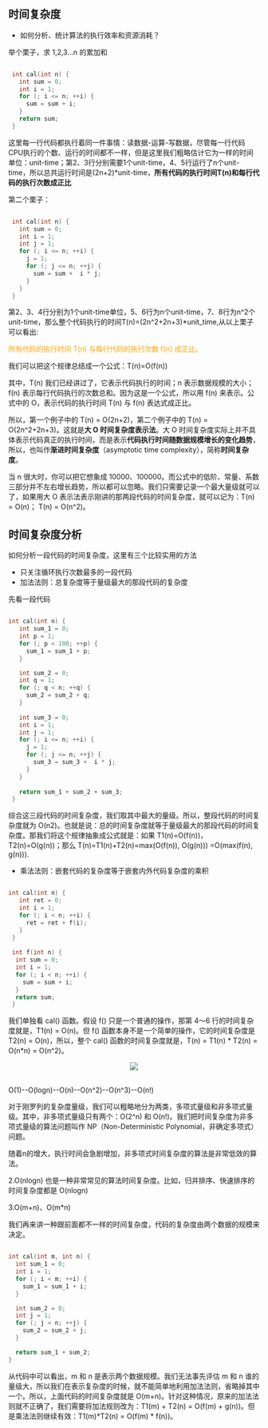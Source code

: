 ## 时间复杂度

- 如何分析、统计算法的执行效率和资源消耗？

举个栗子，求 1,2,3...n 的累加和

```c++

 int cal(int n) {
   int sum = 0;
   int i = 1;
   for (; i <= n; ++i) {
     sum = sum + i;
   }
   return sum;
 }
```

这里每一行代码都执行着同一件事情：读数据-运算-写数据，尽管每一行代码CPU执行的个数、运行的时间都不一样，但是这里我们粗略估计它为一样的时间单位：unit-time；第2、3行分别需要1个unit-time，4、5行运行了n个unit-time，所以总共运行时间是(2n+2)*unit-time，<b>所有代码的执行时间T(n)和每行代码的执行次数成正比</b>

第二个栗子：

```c++

 int cal(int n) {
   int sum = 0;
   int i = 1;
   int j = 1;
   for (; i <= n; ++i) {
     j = 1;
     for (; j <= n; ++j) {
       sum = sum +  i * j;
     }
   }
 }
```

第2、3、4行分别为1个unit-time单位，5、6行为n个unit-time，7、8行为n^2个unit-time，那么整个代码执行的时间T(n)=(2n^2+2n+3)*unit_time,从以上栗子可以看出:

<font color=orange>所有代码的执行时间 T(n) 与每行代码的执行次数 f(n) 成正比。</font>

我们可以把这个规律总结成一个公式：T(n)=O(f(n))

其中，T(n) 我们已经讲过了，它表示代码执行的时间；n 表示数据规模的大小；f(n) 表示每行代码执行的次数总和。因为这是一个公式，所以用 f(n) 来表示。公式中的 O，表示代码的执行时间 T(n) 与 f(n) 表达式成正比。

所以，第一个例子中的 T(n) = O(2n+2)，第二个例子中的 T(n) = O(2n^2+2n+3)。这就是<b>大 O 时间复杂度表示法</b>。大 O 时间复杂度实际上并不具体表示代码真正的执行时间，而是表示<b>代码执行时间随数据规模增长的变化趋势</b>，所以，也叫作<b>渐进时间复杂度</b>（asymptotic time complexity），简称<b>时间复杂度</b>。

当 n 很大时，你可以把它想象成 10000、100000。而公式中的低阶、常量、系数三部分并不左右增长趋势，所以都可以忽略。我们只需要记录一个最大量级就可以了，如果用大 O 表示法表示刚讲的那两段代码的时间复杂度，就可以记为：T(n) = O(n)； T(n) = O(n^2)。

## 时间复杂度分析

如何分析一段代码的时间复杂度，这里有三个比较实用的方法

- 只关注循环执行次数最多的一段代码
- 加法法则：总复杂度等于量级最大的那段代码的复杂度

先看一段代码

```c++

int cal(int n) {
   int sum_1 = 0;
   int p = 1;
   for (; p < 100; ++p) {
     sum_1 = sum_1 + p;
   }

   int sum_2 = 0;
   int q = 1;
   for (; q < n; ++q) {
     sum_2 = sum_2 + q;
   }
 
   int sum_3 = 0;
   int i = 1;
   int j = 1;
   for (; i <= n; ++i) {
     j = 1; 
     for (; j <= n; ++j) {
       sum_3 = sum_3 +  i * j;
     }
   }
 
   return sum_1 + sum_2 + sum_3;
 }
```

综合这三段代码的时间复杂度，我们取其中最大的量级。所以，整段代码的时间复杂度就为 O(n2)。也就是说：总的时间复杂度就等于量级最大的那段代码的时间复杂度。那我们将这个规律抽象成公式就是：如果 T1(n)=O(f(n))，T2(n)=O(g(n))；那么 T(n)=T1(n)+T2(n)=max(O(f(n)), O(g(n))) =O(max(f(n), g(n))).

- 乘法法则：嵌套代码的复杂度等于嵌套内外代码复杂度的乘积

```c++

int cal(int n) {
   int ret = 0; 
   int i = 1;
   for (; i < n; ++i) {
     ret = ret + f(i);
   } 
 } 
 
 int f(int n) {
  int sum = 0;
  int i = 1;
  for (; i < n; ++i) {
    sum = sum + i;
  } 
  return sum;
 }
```

我们单独看 cal() 函数。假设 f() 只是一个普通的操作，那第 4～6 行的时间复杂度就是，T1(n) = O(n)。但 f() 函数本身不是一个简单的操作，它的时间复杂度是 T2(n) = O(n)，所以，整个 cal() 函数的时间复杂度就是，T(n) = T1(n) * T2(n) = O(n*n) = O(n^2)。

<div align="center"> <img src="https://static001.geekbang.org/resource/image/37/0a/3723793cc5c810e9d5b06bc95325bf0a.jpg"/> </div><br>

O(1)--O(logn)--O(n)--O(n^2)--O(n^3)--O(n!)

对于刚罗列的复杂度量级，我们可以粗略地分为两类，多项式量级和非多项式量级。其中，非多项式量级只有两个：O(2^n) 和 O(n!)。我们把时间复杂度为非多项式量级的算法问题叫作 NP（Non-Deterministic Polynomial，非确定多项式）问题。

随着n的增大，执行时间会急剧增加，非多项式时间复杂度的算法是非常低效的算法。

2.O(nlogn) 也是一种非常常见的算法时间复杂度。比如，归并排序、快速排序的时间复杂度都是 O(nlogn)

3.O(m+n)、O(m*n)

我们再来讲一种跟前面都不一样的时间复杂度，代码的复杂度由两个数据的规模来决定。

```c++

int cal(int m, int n) {
  int sum_1 = 0;
  int i = 1;
  for (; i < m; ++i) {
    sum_1 = sum_1 + i;
  }

  int sum_2 = 0;
  int j = 1;
  for (; j < n; ++j) {
    sum_2 = sum_2 + j;
  }

  return sum_1 + sum_2;
}
```

从代码中可以看出，m 和 n 是表示两个数据规模。我们无法事先评估 m 和 n 谁的量级大，所以我们在表示复杂度的时候，就不能简单地利用加法法则，省略掉其中一个。所以，上面代码的时间复杂度就是 O(m+n)。针对这种情况，原来的加法法则就不正确了，我们需要将加法规则改为：T1(m) + T2(n) = O(f(m) + g(n))。但是乘法法则继续有效：T1(m)*T2(n) = O(f(m) * f(n))。

